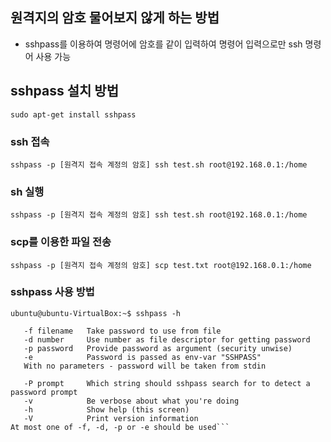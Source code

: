 ## 원격지의 암호 물어보지 않게 하는 방법
- sshpass를 이용하여 명령어에 암호를 같이 입력하여 명령어 입력으로만 ssh 명령어 사용 가능

## sshpass 설치 방법
```sudo apt-get install sshpass```
 
### ssh 접속
```sshpass -p [원격지 접속 계정의 암호] ssh test.sh root@192.168.0.1:/home```   

### sh 실행
```sshpass -p [원격지 접속 계정의 암호] ssh test.sh root@192.168.0.1:/home```   

### scp를 이용한 파일 전송
```sshpass -p [원격지 접속 계정의 암호] scp test.txt root@192.168.0.1:/home```
 
### sshpass 사용 방법
```ubuntu@ubuntu-VirtualBox:~$ sshpass -h```   
```Usage: sshpass [-f|-d|-p|-e] [-hV] command parameters
   -f filename   Take password to use from file
   -d number     Use number as file descriptor for getting password
   -p password   Provide password as argument (security unwise)
   -e            Password is passed as env-var "SSHPASS"
   With no parameters - password will be taken from stdin

   -P prompt     Which string should sshpass search for to detect a password prompt
   -v            Be verbose about what you're doing
   -h            Show help (this screen)
   -V            Print version information
At most one of -f, -d, -p or -e should be used```
